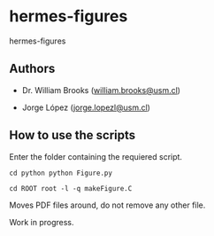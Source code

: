 # hermes-figures
hermes-figures

## Authors

- Dr. William Brooks (william.brooks@usm.cl)

- Jorge López (jorge.lopezl@usm.cl)

## How to use the scripts

Enter the folder containing the requiered script.

`cd python
python Figure.py`

`cd ROOT
root -l -q makeFigure.C`

Moves PDF files around, do not remove any other file.

Work in progress.